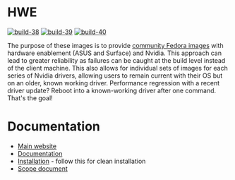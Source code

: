 # HWE

[![build-38](https://github.com/ublue-os/hwe/actions/workflows/build-38.yml/badge.svg)](https://github.com/ublue-os/hwe/actions/workflows/build-38.yml) [![build-39](https://github.com/ublue-os/hwe/actions/workflows/build-39.yml/badge.svg)](https://github.com/ublue-os/hwe/actions/workflows/build-39.yml) [![build-40](https://github.com/ublue-os/hwe/actions/workflows/build-40.yml/badge.svg)](https://github.com/ublue-os/hwe/actions/workflows/build-40.yml)

The purpose of these images is to provide [community Fedora images](https://github.com/ublue-os/main) with hardware enablement (ASUS and Surface) and Nvidia. This approach can lead to greater reliability as failures can be caught at the build level instead of the client machine. This also allows for individual sets of images for each series of Nvidia drivers, allowing users to remain current with their OS but on an older, known working driver. Performance regression with a recent driver update? Reboot into a known-working driver after one command. That's the goal!

# Documentation

- [Main website](https://universal-blue.org)
- [Documentation](https://universal-blue.discourse.group/docs?category=4)
- [Installation](https://universal-blue.discourse.group/docs?topic=868) - follow this for clean installation
- [Scope document](https://universal-blue.discourse.group/t/universal-blue-project-governance/51)
